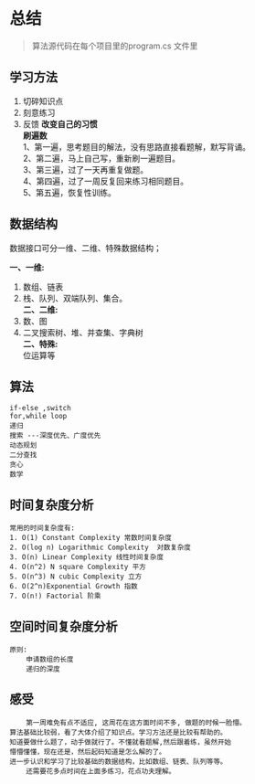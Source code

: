 # 总结

> 算法源代码在每个项目里的program.cs 文件里 

## 学习方法  
 1. 切碎知识点
 2. 刻意练习
 3. 反馈
**改变自己的习惯**  
**刷遍数**  
    1、第一遍，思考题目的解法，没有思路直接看题解，默写背诵。  
    2、第二遍，马上自己写，重新刷一遍题目。  
    3、第三遍，过了一天再重复做题。  
    4、第四遍，过了一周反复回来练习相同题目。  
    5、第五遍，恢复性训练。    

## 数据结构  
 数据接口可分一维、二维、特殊数据结构；  

**一、一维:**  
1. 数组、链表   
2. 栈、队列、双端队列、集合。   
**二、二维:**  
3. 数、图   
4. 二叉搜索树、堆、并查集、字典树  
**二、特殊:**   
      位运算等

## 算法
    if-else ,switch 
    for,while loop
    递归
    搜索 ---深度优先、广度优先
    动态规划
    二分查找
    贪心
    数学

## 时间复杂度分析
    常用的时间复杂度有:
    1. O(1) Constant Complexity 常数时间复杂度
    2. O(log n) Logarithmic Complexity  对数复杂度
    3. O(n) Linear Complexity 线性时间复杂度
    4. O(n^2) N square Complexity 平方
    5. O(n^3) N cubic Complexity 立方
    6. O(2^n)Exponential Growth 指数
    7. O(n!) Factorial 阶乘
## 空间时间复杂度分析
    原则:
        申请数组的长度
        递归的深度
## 感受
        第一周难免有点不适应, 这周花在这方面时间不多, 做题的时候一脸懵。
    算法基础比较弱，看了大体介绍了知识点。学习方法还是比较有帮助的。
    知道要做什么题了，动手做就行了。不懂就看题解,然后跟着练，虽然开始
    懵懵懂懂，现在还是，然后起码知道是怎么解的了。
    进一步认识和学习了比较基础的数据结构，比如数组、链表、队列等等。
        还需要花多点时间在上面多练习，花点功夫理解。


​    

